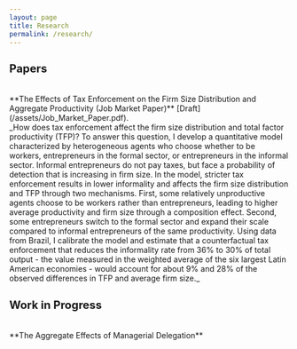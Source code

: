 ```yaml
---
layout: page
title: Research
permalink: /research/
---
```

<h2 style="font-size: 20px; font-weight: bold;">Papers</h2><br>
**The Effects of Tax Enforcement on the Firm Size Distribution and Aggregate Productivity (Job Market Paper)** [Draft](/assets/Job_Market_Paper.pdf).<br>
_How does tax enforcement affect the firm size distribution and total factor productivity (TFP)? To answer this question, I develop a quantitative model characterized by heterogeneous agents who choose whether to be workers, entrepreneurs in the formal sector, or entrepreneurs in the informal sector. Informal entrepreneurs do not pay taxes, but face a probability of detection that is increasing in firm size. In the model, stricter tax enforcement results in lower informality and affects the firm size distribution and TFP through two mechanisms. First, some relatively unproductive agents choose to be workers rather than entrepreneurs, leading to higher average productivity and firm size through a composition effect. Second, some entrepreneurs switch to the formal sector and expand their scale compared to informal entrepreneurs of the same productivity. Using data from Brazil, I calibrate the model and estimate that a counterfactual tax enforcement that reduces the informality rate from 36% to 30% of total output - the value measured in the weighted average of the six largest Latin American economies - would account for about 9% and 28% of the observed differences in TFP and average firm size._

<h2 style="font-size: 20px; font-weight: bold;">Work in Progress</h2><br>
**The Aggregate Effects of Managerial Delegation**

